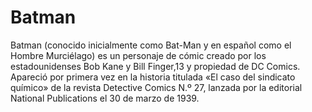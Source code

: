 # Batman
Batman (conocido inicialmente como Bat-Man y en español como el Hombre Murciélago) es un personaje de cómic creado por los estadounidenses Bob Kane y Bill Finger,13
y propiedad de DC Comics. Apareció por primera vez en la historia titulada «El caso del sindicato químico» de la revista Detective Comics N.º 27, 
lanzada por la editorial National Publications el 30 de marzo de 1939.
